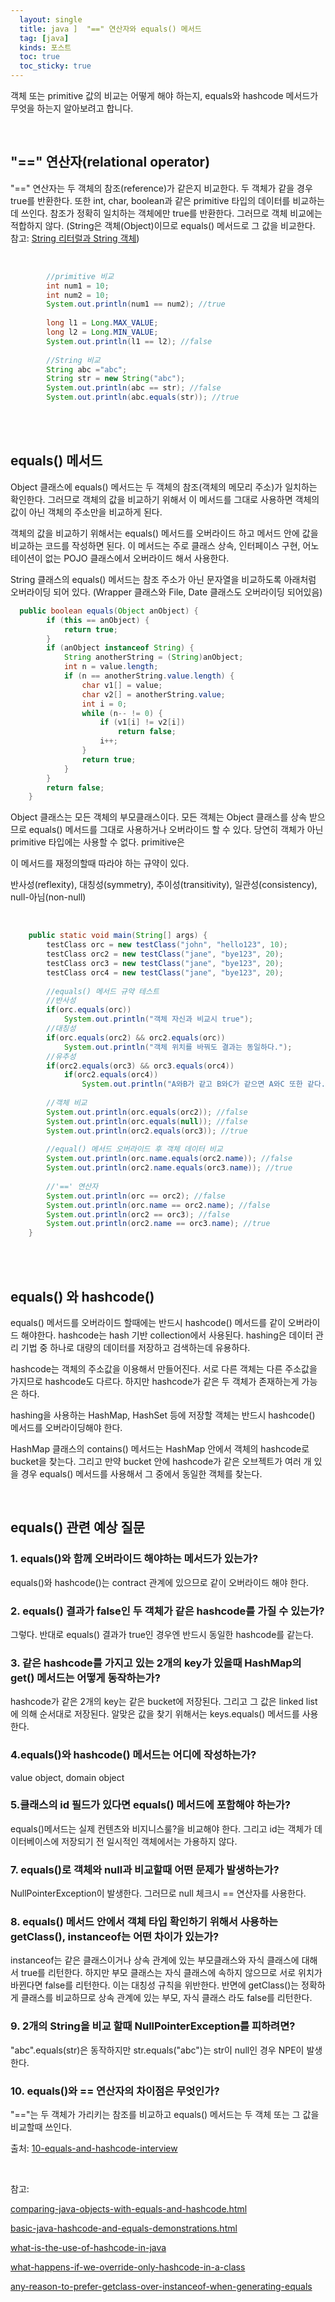 ```yaml
---
  layout: single
  title: java ]  "==" 연산자와 equals() 메서드
  tag: [java]
  kinds: 포스트
  toc: true
  toc_sticky: true
---
```




객체 또는 primitive 값의 비교는 어떻게 해야 하는지, equals와 hashcode 메서드가 무엇을 하는지 알아보려고 합니다.



<br>

## "==" 연산자(relational operator)

"==" 연산자는 두 객체의 참조(reference)가 같은지 비교한다. 두 객체가 같을 경우 true를 반환한다.
또한 int, char, boolean과 같은 primitive 타입의 데이터를 비교하는데 쓰인다. 참조가 정확히 일치하는 객체에만 true를 반환한다. 그러므로 객체 비교에는 적합하지 않다. (String은 객체(Object)이므로 equals() 메서드로 그 값을 비교한다. 참고: [String 리터럴과 String 객체](https://www.geeksforgeeks.org/string-initialization-java-string-literal-vs-string-object/))

<br>

```java
		//primitive 비교
		int num1 = 10;
		int num2 = 10;
		System.out.println(num1 == num2); //true
		
		long l1 = Long.MAX_VALUE;
		long l2 = Long.MIN_VALUE;
		System.out.println(l1 == l2); //false
		
		//String 비교
		String abc ="abc";
		String str = new String("abc");
		System.out.println(abc == str); //false
		System.out.println(abc.equals(str)); //true
```

<br><br>

## equals() 메서드

Object 클래스에 equals() 메서드는 두 객체의 참조(객체의 메모리 주소)가 일치하는 확인한다. 그러므로 객체의 값을 비교하기 위해서 이 메서드를 그대로 사용하면 객체의 값이 아닌 객체의 주소만을 비교하게 된다. 

객체의 값을 비교하기 위해서는 equals() 메서드를 오버라이드 하고 메서드 안에 값을 비교하는 코드를 작성하면 된다. 이 메서드는 주로 클래스 상속, 인터페이스 구현, 어노테이션이 없는 POJO 클래스에서 오버라이드 해서 사용한다.

String 클래스의 equals() 메서드는 참조 주소가 아닌 문자열을 비교하도록 아래처럼 오버라이딩 되어 있다. (Wrapper 클래스와 File, Date 클래스도 오버라이딩 되어있음)

```java
  public boolean equals(Object anObject) {
        if (this == anObject) {
            return true;
        }
        if (anObject instanceof String) {
            String anotherString = (String)anObject;
            int n = value.length;
            if (n == anotherString.value.length) {
                char v1[] = value;
                char v2[] = anotherString.value;
                int i = 0;
                while (n-- != 0) {
                    if (v1[i] != v2[i])
                        return false;
                    i++;
                }
                return true;
            }
        }
        return false;
    }
```

Object 클래스는 모든 객체의 부모클래스이다. 모든 객체는 Object 클래스를 상속 받으므로 equals() 메서드를 그대로 사용하거나 오버라이드 할 수 있다. 당연히 객체가 아닌 primitive 타입에는 사용할 수 없다. primitive은

이 메서드를 재정의할때 따라야 하는 규약이 있다.

반사성(reflexity), 대칭성(symmetry), 추이성(transitivity), 일관성(consistency), null-아님(non-null)

<br>

```java
	public static void main(String[] args) {
		testClass orc = new testClass("john", "hello123", 10);
		testClass orc2 = new testClass("jane", "bye123", 20);
		testClass orc3 = new testClass("jane", "bye123", 20);
		testClass orc4 = new testClass("jane", "bye123", 20);
		
		//equals() 메서드 규약 테스트
		//반사성
		if(orc.equals(orc))
			System.out.println("객체 자신과 비교시 true");
		//대칭성
		if(orc.equals(orc2) && orc2.equals(orc))
			System.out.println("객체 위치를 바꿔도 결과는 동일하다.");
		//유추성
		if(orc2.equals(orc3) && orc3.equals(orc4))
			if(orc2.equals(orc4))
				System.out.println("A와B가 같고 B와C가 같으면 A와C 또한 같다.");
		
		//객체 비교
		System.out.println(orc.equals(orc2)); //false
		System.out.println(orc.equals(null)); //false
		System.out.println(orc2.equals(orc3)); //true
		
		//equal() 메서드 오버라이드 후 객체 데이터 비교
		System.out.println(orc.name.equals(orc2.name)); //false
		System.out.println(orc2.name.equals(orc3.name)); //true
		
		//'==' 연산자
		System.out.println(orc == orc2); //false
		System.out.println(orc.name == orc2.name); //false
		System.out.println(orc2 == orc3); //false
		System.out.println(orc2.name == orc3.name); //true
	}
```

<br><br>

## equals() 와 hashcode()

equals() 메서드를 오버라이드 할때에는 반드시 hashcode() 메서드를 같이 오버라이드 해야한다. hashcode는 hash 기반 collection에서 사용된다. hashing은 데이터 관리 기법 중 하나로 대량의 데이터를 저장하고 검색하는데 유용하다.

hashcode는 객체의 주소값을 이용해서 만들어진다. 서로 다른 객체는 다른 주소값을 가지므로 hashcode도 다르다. 하지만 hashcode가 같은 두 객체가 존재하는게 가능은 하다.

hashing을 사용하는 HashMap, HashSet 등에 저장할 객체는 반드시 hashcode()  메서드를 오버라이딩해야 한다.

HashMap 클래스의 contains() 메서드는 HashMap 안에서 객체의 hashcode로 bucket을 찾는다. 그리고 만약 bucket 안에 hashcode가 같은 오브젝트가 여러 개 있을 경우 equals() 메서드를 사용해서 그 중에서 동일한 객체를 찾는다. 

<br>



## equals() 관련 예상 질문

### 1. equals()와 함께 오버라이드 해야하는 메서드가 있는가? 

equals()와 hashcode()는 contract 관계에 있으므로 같이 오버라이드 해야 한다.

### 2.  equals() 결과가 false인 두 객체가 같은 hashcode를 가질 수 있는가? 

그렇다. 반대로 equals() 결과가 true인 경우엔 반드시 동일한 hashcode를 같는다.

### 3. 같은 hashcode를 가지고 있는 2개의 key가 있을때 HashMap의 get() 메서드는 어떻게 동작하는가?

hashcode가 같은 2개의 key는 같은 bucket에 저장된다. 그리고 그 값은 linked list에 의해 순서대로 저장된다. 알맞은 값을 찾기 위해서는 keys.equals() 메서드를 사용한다.

### 4.equals()와 hashcode() 메서드는 어디에 작성하는가?

value object, domain object

### 5.클래스의 id 필드가 있다면 equals() 메서드에 포함해야 하는가?

equals()메서드는 실제 컨텐츠와 비지니스룰?을 비교해야 한다. 그리고 id는 객체가 데이터베이스에 저장되기 전 일시적인 객체에서는 가용하지 않다.

### 7. equals()로 객체와 null과 비교할때 어떤 문제가 발생하는가? 

NullPointerException이 발생한다. 그러므로 null 체크시 == 연산자를 사용한다.

### 8. equals() 메서드 안에서 객체 타입 확인하기 위해서 사용하는 getClass(), instanceof는 어떤 차이가 있는가?

instanceof는 같은 클래스이거나 상속 관계에 있는 부모클래스와 자식 클래스에 대해서 true를 리턴한다. 하지만 부모 클래스는 자식 클래스에 속하지 않으므로 서로 위치가 바뀐다면 false를 리턴한다. 이는 대칭성 규칙을 위반한다. 
반면에 getClass()는 정확하게 클래스를 비교하므로 상속 관계에 있는 부모, 자식 클래스 라도 false를 리턴한다. 

### 9. 2개의 String을 비교 할때 NullPointerException를 피하려면?

"abc".equals(str)은 동작하지만 str.equals("abc")는 str이 null인 경우 NPE이 발생한다.

### 10. equals()와 == 연산자의 차이점은 무엇인가?

"=="는 두 객체가 가리키는 참조를 비교하고 equals() 메서드는 두 객체 또는 그 값을 비교할때 쓰인다.

출처: [10-equals-and-hashcode-interview](https://javarevisited.blogspot.com/2013/08/10-equals-and-hashcode-interview.html)

<br>

참고:

[comparing-java-objects-with-equals-and-hashcode.html](https://www.javaworld.com/article/3305792/learn-java/java-challengers-4-comparing-java-objects-with-equals-and-hashcode.html)

[basic-java-hashcode-and-equals-demonstrations.html](https://www.javaworld.com/article/2073250/basic-java-hashcode-and-equals-demonstrations.html)

[what-is-the-use-of-hashcode-in-java](https://stackoverflow.com/questions/3563847/what-is-the-use-of-hashcode-in-java)

[what-happens-if-we-override-only-hashcode-in-a-class](https://stackoverflow.com/a/26302673/10999770)

[any-reason-to-prefer-getclass-over-instanceof-when-generating-equals](https://stackoverflow.com/questions/596462/any-reason-to-prefer-getclass-over-instanceof-when-generating-equals)





